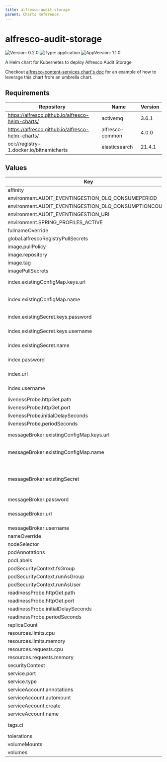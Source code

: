 ```yaml
---
title: alfresco-audit-storage
parent: Charts Reference
---
```


# alfresco-audit-storage

![Version: 0.2.0](https://img.shields.io/badge/Version-0.2.0-informational?style=flat-square) ![Type: application](https://img.shields.io/badge/Type-application-informational?style=flat-square) ![AppVersion: 1.1.0](https://img.shields.io/badge/AppVersion-1.1.0-informational?style=flat-square)

A Helm chart for Kubernetes to deploy Alfresco Audit Storage

Checkout [alfresco-content-services chart's doc](https://github.com/Alfresco/acs-deployment/blob/master/docs/helm/README.md) for an example of how to leverage this chart from an umbrella chart.

## Requirements

| Repository | Name | Version |
|------------|------|---------|
| https://alfresco.github.io/alfresco-helm-charts/ | activemq | 3.6.1 |
| https://alfresco.github.io/alfresco-helm-charts/ | alfresco-common | 4.0.0 |
| oci://registry-1.docker.io/bitnamicharts | elasticsearch | 21.4.1 |

## Values

| Key | Type | Default | Description |
|-----|------|---------|-------------|
| affinity | object | `{}` |  |
| environment.AUDIT_EVENTINGESTION_DLQ_CONSUMEPERIOD | int | `60000` |  |
| environment.AUDIT_EVENTINGESTION_DLQ_CONSUMPTIONCOUNT | int | `1000` |  |
| environment.AUDIT_EVENTINGESTION_URI | string | `"activemq:topic:alfresco.repo.event2"` |  |
| environment.SPRING_PROFILES_ACTIVE | string | `"durable-subscriptions"` |  |
| fullnameOverride | string | `""` |  |
| global.alfrescoRegistryPullSecrets | string | `"quay-registry-secret"` |  |
| image.pullPolicy | string | `"IfNotPresent"` |  |
| image.repository | string | `"quay.io/alfresco/alfresco-audit-storage"` |  |
| image.tag | string | `"1.1.0"` |  |
| imagePullSecrets | list | `[]` |  |
| index.existingConfigMap.keys.url | string | `"SEARCH_URL"` | Key within the configmap holding the URL of the elasticsearch service |
| index.existingConfigMap.name | string | `nil` | Alternatively, provide elasticsearch service connection details via an existing configmap |
| index.existingSecret.keys.password | string | `"SEARCH_PASSWORD"` | Key within the secret that holds the elasticsearch password |
| index.existingSecret.keys.username | string | `"SEARCH_USERNAME"` | Key within the secret that holds the elasticsearch username |
| index.existingSecret.name | string | `nil` | Alternatively, provide elasticsearch credentials via an existing secret |
| index.password | string | `nil` | The password required to access the elasticsearch service, if any |
| index.url | string | `nil` | The URL where the elasticsearch service is available |
| index.username | string | `nil` | The username required to access the elasticsearch service, if any |
| livenessProbe.httpGet.path | string | `"/actuator/health/liveness"` |  |
| livenessProbe.httpGet.port | string | `"http"` |  |
| livenessProbe.initialDelaySeconds | int | `15` |  |
| livenessProbe.periodSeconds | int | `60` |  |
| messageBroker.existingConfigMap.keys.url | string | `"BROKER_URL"` | Key within the configmap holding the URL of the message broker |
| messageBroker.existingConfigMap.name | string | `nil` | Alternatively, provide message broker connection details via an existing configmap |
| messageBroker.existingSecret | object | `{"keys":{"password":"BROKER_PASSWORD","username":"BROKER_USERNAME"},"name":null}` | Provide connection details alternatively via an existing secret that contains BROKER_URL, BROKER_USERNAME and BROKER_PASSWORD keys |
| messageBroker.password | string | `nil` | Broker password |
| messageBroker.url | string | `nil` | Broker URL formatted as per: https://activemq.apache.org/failover-transport-reference |
| messageBroker.username | string | `nil` | Broker username |
| nameOverride | string | `""` |  |
| nodeSelector | object | `{}` |  |
| podAnnotations | object | `{}` |  |
| podLabels | object | `{}` |  |
| podSecurityContext.fsGroup | int | `1000` |  |
| podSecurityContext.runAsGroup | int | `1000` |  |
| podSecurityContext.runAsUser | int | `33000` |  |
| readinessProbe.httpGet.path | string | `"/actuator/health/readiness"` |  |
| readinessProbe.httpGet.port | string | `"http"` |  |
| readinessProbe.initialDelaySeconds | int | `15` |  |
| readinessProbe.periodSeconds | int | `60` |  |
| replicaCount | int | `1` |  |
| resources.limits.cpu | string | `"1"` |  |
| resources.limits.memory | string | `"512Mi"` |  |
| resources.requests.cpu | string | `"0.5"` |  |
| resources.requests.memory | string | `"256Mi"` |  |
| securityContext | object | `{}` |  |
| service.port | int | `8081` |  |
| service.type | string | `"ClusterIP"` |  |
| serviceAccount.annotations | object | `{}` |  |
| serviceAccount.automount | bool | `true` |  |
| serviceAccount.create | bool | `true` |  |
| serviceAccount.name | string | `""` |  |
| tags.ci | bool | `false` | A chart tag used for Hyland's CI purpose. Do not set it to true. |
| tolerations | list | `[]` |  |
| volumeMounts | list | `[]` |  |
| volumes | list | `[]` |  |
